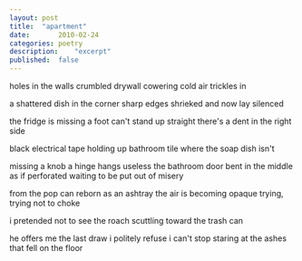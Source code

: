 ```yaml
---
layout: post
title: 	"apartment"
date:		2010-02-24
categories:	poetry
description: 	"excerpt"
published: 	false
---
```

holes in the walls
crumbled drywall cowering
cold air trickles in

a shattered dish
in the corner
sharp edges shrieked
and now lay silenced

the fridge is missing a foot
can't stand up straight
there's a dent in the right side

black electrical tape
holding up bathroom tile
where the soap dish isn't

missing a knob
a hinge hangs useless
the bathroom door
bent in the middle
as if perforated
waiting
to be put out of misery

from the pop can
reborn as an ashtray
the air is becoming opaque
trying, trying not to choke

i pretended not to see
the roach scuttling
toward the trash can

he offers me the last draw
i politely refuse
i can't stop staring
at the ashes
that fell on the floor
